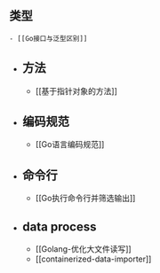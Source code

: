 ## 类型
	- [[Go接口与泛型区别]]
- ## 方法
	- [[基于指针对象的方法]]
- ## 编码规范
	- [[Go语言编码规范]]
- ## 命令行
	- [[Go执行命令行并筛选输出]]
- ## data process
	- [[Golang-优化大文件读写]]
	- [[containerized-data-importer]]